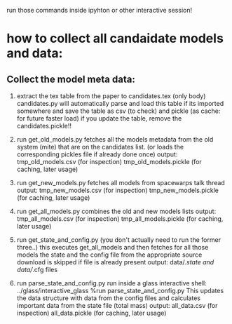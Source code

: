 run those commands inside ipyhton or other interactive session!

how to collect all candaidate models and data:
===========

Collect the model meta data:
-----------

1. extract the tex table from the paper to candidates.tex (only body)
    candidates.py will automatically parse and load this table if its imported somewhere
    and save the table as csv (to check) and pickle (as cache: for future faster load)
    if you update the table, remove the candidates.pickle!!


2. run get_old_models.py
    fetches all the models metadata from the old system (mite) that are on the
    candidates list. (or loads the corresponding pickles file if already done once)
    output: tmp_old_models.csv (for inspection)
            tmp_old_models.pickle (for caching, later usage)

3. run get_new_models.py
    fetches all models from spacewarps talk thread
    output: tmp_new_models.csv (for inspection)
            tmp_new_models.pickle (for caching, later usage)

4. run get_all_models.py
    combines the old and new models lists
    output: tmp_all_models.csv (for inspection)
            tmp_all_models.pickle (for caching, later usage)

5. run get_state_and_config.py
    (you don't actually need to run the former three..)
    this executes get_all_models and then fetches for all those models
    the state and the config file from the appropriate source
    download is skipped if file is already present
    output: data/*.state and data/*.cfg files
    
6. run parse_state_and_config.py
    run inside a glass interactive shell:
    ../glass/interactive_glass
    %run parse_state_and_config.py
    This updates the data structure with data from the config files and
    calculates important data from the state file (total mass)
    output: all_data.csv (for inspection)
            all_data.pickle (for caching, later usage)

